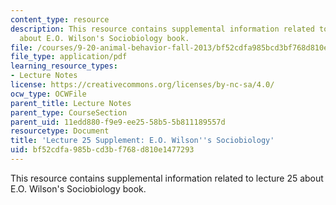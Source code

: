```yaml
---
content_type: resource
description: This resource contains supplemental information related to lecture 25
  about E.O. Wilson's Sociobiology book.
file: /courses/9-20-animal-behavior-fall-2013/bf52cdfa985bcd3bf768d810e1477293_MIT9_20F13_Lec25_Wilson_notes.pdf
file_type: application/pdf
learning_resource_types:
- Lecture Notes
license: https://creativecommons.org/licenses/by-nc-sa/4.0/
ocw_type: OCWFile
parent_title: Lecture Notes
parent_type: CourseSection
parent_uid: 11edd880-f9e9-ee25-58b5-5b811189557d
resourcetype: Document
title: 'Lecture 25 Supplement: E.O. Wilson''s Sociobiology'
uid: bf52cdfa-985b-cd3b-f768-d810e1477293
---
```

This resource contains supplemental information related to lecture 25 about E.O. Wilson's Sociobiology book.